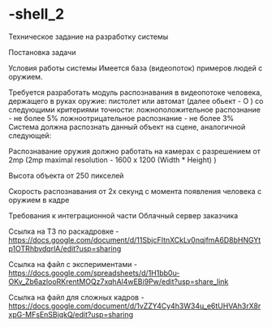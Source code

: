 # -shell_2

Техническое задание на разработку системы

Постановка задачи

Условия работы системы Имеется база (видеопоток) примеров людей с оружием.

Требуется разработать модуль распознавания в видеопотоке человека, держащего в руках оружие: пистолет или автомат (далее обьект - O ) со следующими критериями точности: ложноположительное распознание - не более 5% ложноотрицательное распознание - не более 3% Система должна распознать данный объект на сцене, аналогичной следующей:

Распознавание оружия должно работать на камерах с разрешением от 2mp (2mp maximal resolution - 1600 x 1200 (Width * Height) )

Высота объекта от 250 пикселей

Скорость распознавания от 2х секунд с момента появления человека с оружием в кадре

Требования к интеграционной части Облачный сервер заказчика

Ссылка на ТЗ по раскадровке - https://docs.google.com/document/d/11SbjcFItnXCkLv0nqjfmA6D8bHNGYtp1OTRhbvdqrlA/edit?usp=sharing

Ссылка на файл с экспериментами - https://docs.google.com/spreadsheets/d/1H1bb0u-OKv_Zb6azlooRKrentMOQz7xqhAl4wEBi9Pw/edit?usp=share_link

Ссылка на файл для сложных кадров - https://docs.google.com/document/d/1vZZY4Cy4h3W34u_e6tUHVAh3rX8rxpG-MFsEnSBjqkQ/edit?usp=sharing
